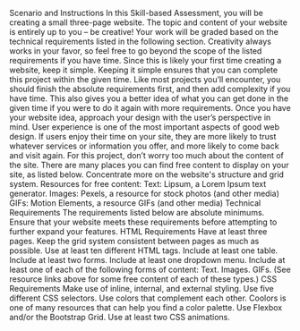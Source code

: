 Scenario and Instructions
In this Skill-based Assessment, you will be creating a small three-page website. The topic and content of your website is entirely up to you – be creative! 
Your work will be graded based on the technical requirements listed in the following section. Creativity always works in your favor, so feel free to go beyond the scope of the listed requirements if you have time.
Since this is likely your first time creating a website, keep it simple. Keeping it simple ensures that you can complete this project within the given time. Like most projects you’ll encounter, you should finish the absolute requirements first, and then add complexity if you have time. This also gives you a better idea of what you can get done in the given time if you were to do it again with more requirements.
Once you have your website idea, approach your design with the user’s perspective in mind. User experience is one of the most important aspects of good web design. If users enjoy their time on your site, they are more likely to trust whatever services or information you offer, and more likely to come back and visit again.
For this project, don’t worry too much about the content of the site. There are many places you can find free content to display on your site, as listed below. Concentrate more on the website's structure and grid system.
Resources for free content:
Text: Lipsum, a Lorem Ipsum text generator.
Images: Pexels, a resource for stock photos (and other media)
GIFs: Motion Elements, a resource GIFs (and other media)
Technical Requirements
The requirements listed below are absolute minimums. Ensure that your website meets these requirements before attempting to further expand your features.
HTML Requirements
Have at least three pages.
Keep the grid system consistent between pages as much as possible.
Use at least ten different HTML tags.
Include at least one table.
Include at least two forms.
Include at least one dropdown menu.
Include at least one of each of the following forms of content: 
Text.
Images.
GIFs.
(See resource links above for some free content of each of these types.)
CSS Requirements
Make use of inline, internal, and external styling.
Use five different CSS selectors.
Use colors that complement each other.
Coolors is one of many resources that can help you find a color palette.
Use Flexbox and/or the Bootstrap Grid.
Use at least two CSS animations.

